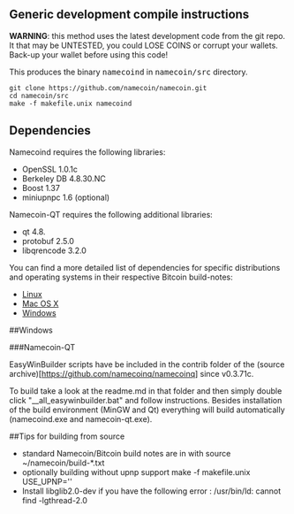 ## Generic development compile instructions
**WARNING**: this method uses the latest development code from the git repo. It that may be UNTESTED, you could LOSE COINS or corrupt your wallets. Back-up your wallet before using this code!

This produces the binary <tt>namecoind</tt> in <tt>namecoin/src</tt> directory.
```Shell
git clone https://github.com/namecoin/namecoin.git
cd namecoin/src
make -f makefile.unix namecoind
```

## Dependencies
Namecoind requires the following libraries:
* OpenSSL 1.0.1c
* Berkeley DB 4.8.30.NC
* Boost 1.37
* miniupnpc 1.6 (optional)

Namecoin-QT requires the following additional libraries:
* qt 4.8.
* protobuf 2.5.0
* libqrencode 3.2.0

You can find a more detailed list of dependencies for specific distributions and operating systems in their respective Bitcoin build-notes:
* [Linux](https://github.com/bitcoin/bitcoin/blob/master/doc/build-unix.md)
* [Mac OS X](https://github.com/bitcoin/bitcoin/blob/master/doc/build-osx.md)
* [Windows](https://github.com/bitcoin/bitcoin/blob/master/doc/build-msw.md)

##Windows

###Namecoin-QT

EasyWinBuilder scripts have be included in the contrib folder of the (source archive)[https://github.com/namecoinq/namecoinq] since v0.3.71c.

To build take a look at the readme.md in that folder and then simply double click "__all_easywinbuilder.bat" and follow instructions. Besides installation of the build environment (MinGW and Qt) everything will build automatically (namecoind.exe and namecoin-qt.exe).

##Tips for building from source
* standard Namecoin/Bitcoin build notes are in with source ~/namecoin/build-*.txt
* optionally building without upnp support
 make -f makefile.unix USE_UPNP=''
* Install libglib2.0-dev if you have the following error :
 /usr/bin/ld: cannot find -lgthread-2.0